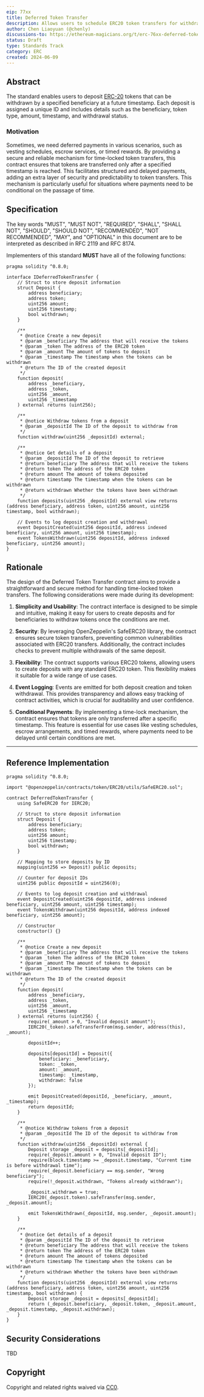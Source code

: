 ```yaml
---
eip: 77xx
title: Deferred Token Transfer
description: Allows users to schedule ERC20 token transfers for withdrawal at a specified future time, enabling time-locked payments.
author: Chen Liaoyuan (@chenly)
discussions-to: https://ethereum-magicians.org/t/erc-76xx-deferred-token-transfer/25601
status: Draft
type: Standards Track
category: ERC
created: 2024-06-09
---
```


## Abstract

The standard enables users to deposit [ERC-20](./eip-20.md) tokens that can be withdrawn by a specified beneficiary at a future timestamp. Each deposit is assigned a unique ID and includes details such as the beneficiary, token type, amount, timestamp, and withdrawal status. 

### Motivation

Sometimes, we need deferred payments in various scenarios, such as vesting schedules, escrow services, or timed rewards. By providing a secure and reliable mechanism for time-locked token transfers, this contract ensures that tokens are transferred only after a specified timestamp is reached. This facilitates structured and delayed payments, adding an extra layer of security and predictability to token transfers. This mechanism is particularly useful for situations where payments need to be conditional on the passage of time.

## Specification

The key words "MUST", "MUST NOT", "REQUIRED", "SHALL", "SHALL NOT", "SHOULD", "SHOULD NOT", "RECOMMENDED", "NOT RECOMMENDED", "MAY", and "OPTIONAL" in this document are to be interpreted as described in RFC 2119 and RFC 8174.

Implementers of this standard **MUST** have all of the following functions:

```solidity
pragma solidity ^0.8.0;

interface IDeferredTokenTransfer {
    // Struct to store deposit information
    struct Deposit {
        address beneficiary;
        address token;
        uint256 amount;
        uint256 timestamp;
        bool withdrawn;
    }

    /**
     * @notice Create a new deposit
     * @param _beneficiary The address that will receive the tokens
     * @param _token The address of the ERC20 token
     * @param _amount The amount of tokens to deposit
     * @param _timestamp The timestamp when the tokens can be withdrawn
     * @return The ID of the created deposit
     */
    function deposit(
        address _beneficiary,
        address _token,
        uint256 _amount,
        uint256 _timestamp
    ) external returns (uint256);

    /**
     * @notice Withdraw tokens from a deposit
     * @param _depositId The ID of the deposit to withdraw from
     */
    function withdraw(uint256 _depositId) external;

    /**
     * @notice Get details of a deposit
     * @param _depositId The ID of the deposit to retrieve
     * @return beneficiary The address that will receive the tokens
     * @return token The address of the ERC20 token
     * @return amount The amount of tokens deposited
     * @return timestamp The timestamp when the tokens can be withdrawn
     * @return withdrawn Whether the tokens have been withdrawn
     */
    function deposits(uint256 _depositId) external view returns (address beneficiary, address token, uint256 amount, uint256 timestamp, bool withdrawn);

    // Events to log deposit creation and withdrawal
    event DepositCreated(uint256 depositId, address indexed beneficiary, uint256 amount, uint256 timestamp);
    event TokensWithdrawn(uint256 depositId, address indexed beneficiary, uint256 amount);
}
```

## Rationale

The design of the Deferred Token Transfer contract aims to provide a straightforward and secure method for handling time-locked token transfers. The following considerations were made during its development:

1. **Simplicity and Usability**: The contract interface is designed to be simple and intuitive, making it easy for users to create deposits and for beneficiaries to withdraw tokens once the conditions are met.

2. **Security**: By leveraging OpenZeppelin's SafeERC20 library, the contract ensures secure token transfers, preventing common vulnerabilities associated with ERC20 transfers. Additionally, the contract includes checks to prevent multiple withdrawals of the same deposit.

3. **Flexibility**: The contract supports various ERC20 tokens, allowing users to create deposits with any standard ERC20 token. This flexibility makes it suitable for a wide range of use cases.

4. **Event Logging**: Events are emitted for both deposit creation and token withdrawal. This provides transparency and allows easy tracking of contract activities, which is crucial for auditability and user confidence.

5. **Conditional Payments**: By implementing a time-lock mechanism, the contract ensures that tokens are only transferred after a specific timestamp. This feature is essential for use cases like vesting schedules, escrow arrangements, and timed rewards, where payments need to be delayed until certain conditions are met.

---

## Reference Implementation

```solidity
pragma solidity ^0.8.0;

import "@openzeppelin/contracts/token/ERC20/utils/SafeERC20.sol";

contract DeferredTokenTransfer {
    using SafeERC20 for IERC20;

    // Struct to store deposit information
    struct Deposit {
        address beneficiary;
        address token;
        uint256 amount;
        uint256 timestamp;
        bool withdrawn;
    }

    // Mapping to store deposits by ID
    mapping(uint256 => Deposit) public deposits;

    // Counter for deposit IDs
    uint256 public depositId = uint256(0);

    // Events to log deposit creation and withdrawal
    event DepositCreated(uint256 depositId, address indexed beneficiary, uint256 amount, uint256 timestamp);
    event TokensWithdrawn(uint256 depositId, address indexed beneficiary, uint256 amount);

    // Constructor
    constructor() {}

    /**
     * @notice Create a new deposit
     * @param _beneficiary The address that will receive the tokens
     * @param _token The address of the ERC20 token
     * @param _amount The amount of tokens to deposit
     * @param _timestamp The timestamp when the tokens can be withdrawn
     * @return The ID of the created deposit
     */
    function deposit(
        address _beneficiary,
        address _token,
        uint256 _amount,
        uint256 _timestamp
    ) external returns (uint256) {
        require(_amount > 0, "Invalid deposit amount");
        IERC20(_token).safeTransferFrom(msg.sender, address(this), _amount);

        depositId++;

        deposits[depositId] = Deposit({
            beneficiary: _beneficiary,
            token: _token,
            amount: _amount,
            timestamp: _timestamp,
            withdrawn: false
        });

        emit DepositCreated(depositId, _beneficiary, _amount, _timestamp);
        return depositId;
    }

    /**
     * @notice Withdraw tokens from a deposit
     * @param _depositId The ID of the deposit to withdraw from
     */
    function withdraw(uint256 _depositId) external {
        Deposit storage _deposit = deposits[_depositId];
        require(_deposit.amount > 0, "Invalid deposit ID");
        require(block.timestamp >= _deposit.timestamp, "Current time is before withdrawal time");
        require(_deposit.beneficiary == msg.sender, "Wrong beneficiary");
        require(!_deposit.withdrawn, "Tokens already withdrawn");

        _deposit.withdrawn = true;
        IERC20(_deposit.token).safeTransfer(msg.sender, _deposit.amount);

        emit TokensWithdrawn(_depositId, msg.sender, _deposit.amount);
    }

    /**
     * @notice Get details of a deposit
     * @param _depositId The ID of the deposit to retrieve
     * @return beneficiary The address that will receive the tokens
     * @return token The address of the ERC20 token
     * @return amount The amount of tokens deposited
     * @return timestamp The timestamp when the tokens can be withdrawn
     * @return withdrawn Whether the tokens have been withdrawn
     */
    function deposits(uint256 _depositId) external view returns (address beneficiary, address token, uint256 amount, uint256 timestamp, bool withdrawn) {
        Deposit storage _deposit = deposits[_depositId];
        return (_deposit.beneficiary, _deposit.token, _deposit.amount, _deposit.timestamp, _deposit.withdrawn);
    }
}
```

## Security Considerations

TBD

## Copyright

Copyright and related rights waived via [CC0](../LICENSE.md).
